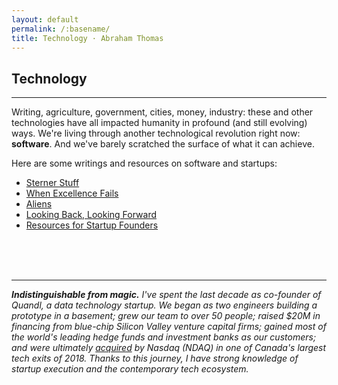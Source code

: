 ```yaml
---
layout: default
permalink: /:basename/
title: Technology · Abraham Thomas
---
```


## Technology

----

Writing, agriculture, government, cities, money, industry: these and other technologies have all impacted humanity in profound (and still evolving) ways.  We're living through another technological revolution right now: **software**.  And we've barely scratched the surface of what it can achieve.

Here are some writings and resources on software and startups: 

* [Sterner Stuff](/sterner-stuff)  
* [When Excellence Fails](/when-excellence-fails)  
* [Aliens](/aliens)  
* [Looking Back, Looking Forward](/looking-back-looking-forward) 
* [Resources for Startup Founders](/founders-guide)

 
<br/>
<br/>
<br/>

----

<i><b>Indistinguishable from magic.</b> I've spent the last decade as co-founder of Quandl, a data technology startup.  We began as two engineers building a prototype in a basement; grew our team to over 50 people; raised $20M in financing from blue-chip Silicon Valley venture capital firms; gained most of the world's leading hedge funds and investment banks as our customers; and were ultimately [acquired](https://blog.quandl.com/quandl-the-next-chapter) by Nasdaq (NDAQ) in one of Canada's largest tech exits of 2018.  Thanks to this journey, I have strong knowledge of startup execution and the contemporary tech ecosystem.</i>